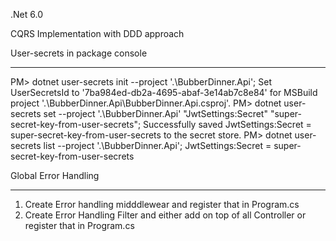 .Net 6.0

CQRS Implementation with DDD approach



User-secrets in package console

--------------------
PM> dotnet user-secrets init --project '.\BubberDinner.Api';
Set UserSecretsId to '7ba984ed-db2a-4695-abaf-3e14ab7c8e84' for MSBuild project '.\BubberDinner.Api\BubberDinner.Api.csproj'.
PM> dotnet user-secrets set --project '.\BubberDinner.Api' "JwtSettings:Secret" "super-secret-key-from-user-secrets";
Successfully saved JwtSettings:Secret = super-secret-key-from-user-secrets to the secret store.
PM> dotnet user-secrets list --project '.\BubberDinner.Api';
JwtSettings:Secret = super-secret-key-from-user-secrets



Global Error Handling

------------------------------
1. Create Error handling midddlewear and register that in Program.cs
2. Create Error Handling Filter and either add on top of all Controller or register that in Program.cs